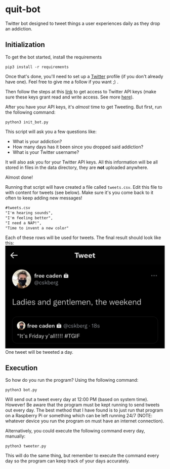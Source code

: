 # quit-bot

Twitter bot designed to tweet things a user experiences daily as they drop an addiction.

## Initialization ##

To get the bot started, install the requirements
```
pip3 install -r requirements
```
Once that's done, you'll need to set up a [Twitter](https://twitter.com/cskberg) profile (if you don't already have one). Feel free to give me a follow if you want ;) .

Then follow the steps at this [link](https://developer.twitter.com/en/docs/twitter-api/getting-started/getting-access-to-the-twitter-api) to get access to Twitter API keys (make sure these keys grant read and write access. See more [here](https://developer.twitter.com/en/docs/apps/app-permissions)).

After you have your API keys, it's <i>almost</i> time to get Tweeting. But first, run the following command:
```
python3 init_bot.py
```
This script will ask you a few questions like:
* What is your addiction?
* How many days has it been since you dropped said addiction?
* What is your Twitter username?

It will also ask you for your Twitter API keys. All this information will be all stored in files in the data directory, they are <b>not</b> uploaded anywhere.

Almost done!

Running that script will have created a file called ``tweets.csv``. Edit this file to with content for tweets (see below). Make sure it's you come back to it often to keep adding new messages!
```
#tweets.csv
"I'm hearing sounds",
"I'm feeling better",
"I need a NAP!",
"Time to invent a new color"
```
Each of these rows will be used for tweets.
The final result should look like this:
<img src="assets/example.jpg">
One tweet will be tweeted a day.

## Execution ##

So how do you run the program? Using the following command:
```
python3 bot.py
```
Will send out a tweet every day at 12:00 PM (based on system time). However! Be aware that the program must be kept running to send tweets out every day. The best method that I have found is to just run that program on a Raspberry Pi or something which can be left running 24/7 (NOTE: whatever device you run the program on must have an internet connection).

Alternatively, you could execute the following command every day, manually:
```
python3 tweeter.py
```
This will do the same thing, but remember to execute the command every day so the program can keep track of your days accurately.

